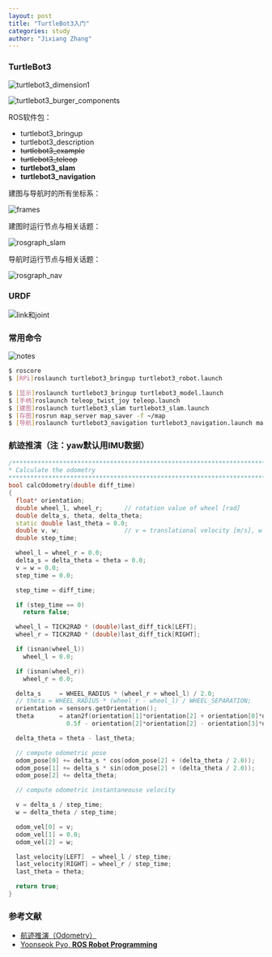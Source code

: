 ```yaml
---
layout: post
title: "TurtleBot3入门"
categories: study
author: "Jixiang Zhang"
---
```


### TurtleBot3

![turtlebot3_dimension1](https://tva1.sinaimg.cn/large/d494c514ly1gadu7xomncj20xj0o3n35.jpg)

![turtlebot3_burger_components](https://tva1.sinaimg.cn/large/d494c514ly1gadu7xvjxtj20p80n4k1g.jpg)

ROS软件包：

- turtlebot3_bringup
- turtlebot3_description
- ~~turtlebot3_example~~
- ~~turtlebot3_teleop~~
- **turtlebot3_slam**
- **turtlebot3_navigation**

建图与导航时的所有坐标系：

![frames](https://tva1.sinaimg.cn/large/d494c514ly1gafzof3psfj21t10x6wnj.jpg)

建图时运行节点与相关话题：

![rosgraph_slam](https://tva2.sinaimg.cn/large/d494c514ly1gafzodmehpj21zr0hvgpo.jpg)

导航时运行节点与相关话题：

![rosgraph_nav](https://tvax1.sinaimg.cn/large/d494c514ly1gafzoedf9yj22du1l3gyo.jpg)

### URDF

![link和joint](https://tva3.sinaimg.cn/large/d494c514ly1gaga0jeahej20m80rm0v1.jpg)

### 常用命令

![notes](https://tvax1.sinaimg.cn/large/d494c514ly1gagbbxhuupj21gb1c9tmp.jpg)

```bash
$ roscore
$ [RPi]roslaunch turtlebot3_bringup turtlebot3_robot.launch

$ [显示]roslaunch turtlebot3_bringup turtlebot3_model.launch
$ [手柄]roslaunch teleop_twist_joy teleop.launch
$ [建图]roslaunch turtlebot3_slam turtlebot3_slam.launch
$ [存图]rosrun map_server map_saver -f ~/map
$ [导航]roslaunch turtlebot3_navigation turtlebot3_navigation.launch map_file:=$HOME/map.yaml
```

### 航迹推演（注：yaw默认用IMU数据）

```c++
/*******************************************************************************
* Calculate the odometry
*******************************************************************************/
bool calcOdometry(double diff_time)
{
  float* orientation;
  double wheel_l, wheel_r;      // rotation value of wheel [rad]
  double delta_s, theta, delta_theta;
  static double last_theta = 0.0;
  double v, w;                  // v = translational velocity [m/s], w = rotational velocity [rad/s]
  double step_time;

  wheel_l = wheel_r = 0.0;
  delta_s = delta_theta = theta = 0.0;
  v = w = 0.0;
  step_time = 0.0;

  step_time = diff_time;

  if (step_time == 0)
    return false;

  wheel_l = TICK2RAD * (double)last_diff_tick[LEFT];
  wheel_r = TICK2RAD * (double)last_diff_tick[RIGHT];

  if (isnan(wheel_l))
    wheel_l = 0.0;

  if (isnan(wheel_r))
    wheel_r = 0.0;

  delta_s     = WHEEL_RADIUS * (wheel_r + wheel_l) / 2.0;
  // theta = WHEEL_RADIUS * (wheel_r - wheel_l) / WHEEL_SEPARATION;
  orientation = sensors.getOrientation();
  theta       = atan2f(orientation[1]*orientation[2] + orientation[0]*orientation[3],
                0.5f - orientation[2]*orientation[2] - orientation[3]*orientation[3]);

  delta_theta = theta - last_theta;

  // compute odometric pose
  odom_pose[0] += delta_s * cos(odom_pose[2] + (delta_theta / 2.0));
  odom_pose[1] += delta_s * sin(odom_pose[2] + (delta_theta / 2.0));
  odom_pose[2] += delta_theta;

  // compute odometric instantaneouse velocity

  v = delta_s / step_time;
  w = delta_theta / step_time;

  odom_vel[0] = v;
  odom_vel[1] = 0.0;
  odom_vel[2] = w;

  last_velocity[LEFT]  = wheel_l / step_time;
  last_velocity[RIGHT] = wheel_r / step_time;
  last_theta = theta;

  return true;
}
```

### 参考文献

- [航迹推演（Odometry）](https://blog.csdn.net/heyijia0327/article/details/47021861)
- [Yoonseok Pyo, **ROS Robot Programming**](http://community.robotsource.org/t/download-the-ros-robot-programming-book-for-free/51)